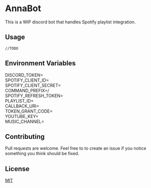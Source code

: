 # AnnaBot

This is a WIP discord bot that handles Spotify playlist integration. 


## Usage

```
//TODO
```

## Environment Variables

DISCORD_TOKEN=  
SPOTIFY_CLIENT_ID=  
SPOTIFY_CLIENT_SECRET=   
COMMAND_PREFIX=/  
SPOTIFY_REFRESH_TOKEN=  
PLAYLIST_ID=  
CALLBACK_URI=  
TOKEN_GRANT_CODE=  
YOUTUBE_KEY=  
MUSIC_CHANNEL=  

## Contributing
Pull requests are welcome. Feel free to to create an issue if you notice something you think should be fixed. 

## License
[MIT](https://github.com/CertainAmbiguity/AnnaBot/blob/master/LICENSE.md)
